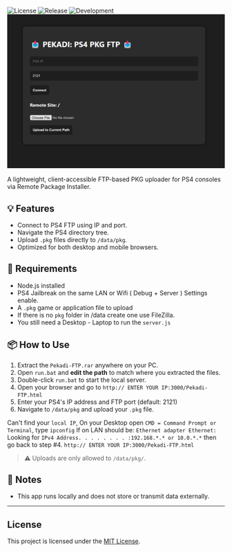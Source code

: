 ![License](https://img.shields.io/badge/License-MIT-blue) ![Release](https://img.shields.io/badge/Release-1.0-blue) ![Development](https://img.shields.io/badge/Development-1.0-blue.svg)
![banners](https://github.com/Pekadii/Pekadi-FTP/blob/main/Pekadi-PKG.png)

A lightweight, client-accessible FTP-based PKG uploader for PS4 consoles via Remote Package Installer.

## 💡 Features
- Connect to PS4 FTP using IP and port.
- Navigate the PS4 directory tree.
- Upload `.pkg` files directly to `/data/pkg`.
- Optimized for both desktop and mobile browsers.


## 🚀 Requirements
- Node.js installed
- PS4 Jailbreak on the same LAN or Wifi ( Debug + Server ) Settings enable.
- A `.pkg` game or application file to upload
- If there is no `pkg` folder in /data create one use FileZilla.
- You still need a Desktop - Laptop to run the `server.js`

## 📦 How to Use

1. Extract the `Pekadi-FTP.rar` anywhere on your PC.
2. Open `run.bat` and **edit the path** to match where you extracted the files.
3. Double-click `run.bat` to start the local server.
4. Open your browser and go to `http:// ENTER YOUR IP:3000/Pekadi-FTP.html`
5. Enter your PS4's IP address and FTP port (default: 2121)
6. Navigate to `/data/pkg` and upload your `.pkg` file.

Can't find your `local IP`, On your Desktop open `CMD = Command Prompt or Terminal`, type `ipconfig` If on LAN should be: `Ethernet adapter Ethernet:`
Looking for `IPv4 Address. . . . . . . . :192.168.*.* or 10.0.*.*` then go back to step #4. `http:// ENTER YOUR IP:3000/Pekadi-FTP.html`

> ⚠️ Uploads are only allowed to `/data/pkg/`.

## 🔐 Notes
- This app runs locally and does not store or transmit data externally.

---

## License
This project is licensed under the [MIT License](LICENSE).
